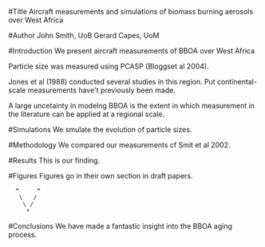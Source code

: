 #Title
Aircraft measurements and simulations of biomass burning  aerosols over West Africa

#Author
John Smith, UoB
Gerard Capes, UoM

#Introduction
We present  aircraft  measurements of BBOA over West  Africa

Particle size was measured using PCASP (Bloggset al 2004).

Jones et al (1988) conducted several studies in this region.
Put continental-scale measurements have't previously been made.

A large uncetainty in modelng BBOA is the extent in which measurement in the literature can be applied at a regional scale.

#Simulations
We smulate the evolution of particle sizes.

#Methodology
We compared our measurements cf Smit et al 2002.

#Results
This is our finding.

#Figures
Figures go in their own section in draft papers.

```{verbatim}
  *     *
   \   /
    \ /
     *
```
#Conclusions
We have made a fantastic insight into the BBOA aging process.
